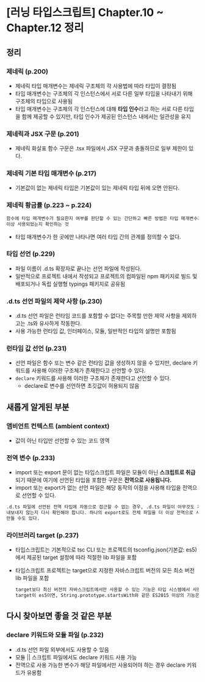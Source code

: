 # [러닝 타입스크립트] Chapter.10 ~ Chapter.12 정리

## 정리

### 제네릭 (p.200)

- 제네릭 타입 매개변수는 제네릭 구조체의 각 사용법에 따라 타입이 결정됨
- 타입 매개변수는 구조체의 각 인스턴스에서 서로 다른 일부 타입을 나타내기 위해 구조체의 타입으로 사용됨
- 타입 매개변수는 구조체의 각 인스턴스에 대해 **타입 인수**라고 하는 서로 다른 타입을 함께 제공할 수 있지만, 타입 인수가 제공된 인스턴스 내에서는 일관성을 유지

### 제네릭과 JSX 구문 (p.201)

- 제네릭 화살표 함수 구문은 .tsx 파일에서 JSX 구문과 충돌하므로 일부 제한이 있다.

### 제네릭 기본 타입 매개변수 (p.217)

- 기본값이 없는 제네릭 타입은 기본값이 있는 제네릭 타입 뒤에 오면 안된다.

### 제네릭 황금률 (p.223 ~ p.224)

```markdown
함수에 타입 매개변수가 필요한지 여부를 판단할 수 있는 간단하고 빠른 방법은 타입 매개변수가 최소 두 번
이상 사용되었는지 확인하는 것
```

- 타입 매개변수가 한 곳에만 나타나면 여러 타입 간의 관계를 정의할 수 없다.

### 타입 선언 (p.229)

- 파일 이름이 .d.ts 확장자로 끝나는 선언 파일에 작성된다.
- 일반적으로 프로젝트 내에서 작성되고 프로젝트의 컴파일된 npm 패키지로 빌드 및 배포되거나 독립 실행형 typings 패키지로 공유됨

### .d.ts 선언 파일의 제약 사항 (p.230)

- .d.ts 선언 파일은 런타임 코드를 포함할 수 없다는 주목할 만한 제약 사항을 제외하고는 .ts와 유사하게 작동한다.
- 사용 가능한 런타임 값, 인터페이스, 모듈, 일반적인 타입의 설명만 포함됨

### 런타임 값 선언 (p.231)

- 선언 파일은 함수 또는 변수 같은 런타임 값을 생성하지 않을 수 있지만, declare 키워드를 사용해 이러한 구조체가 존재한다고 선언할 수 있다.
- `declare` 키워드를 사용해 이러한 구조체가 존재한다고 선언할 수 있다.
    - declare로 변수를 선언하면 초깃값이 허용되지 않음

## 새롭게 알게된 부분

### 앰비언트 컨텍스트 (ambient context)

- 값이 아닌 타입만 선언할 수 있는 코드 영역

### 전역 변수 (p.233)

- import 또는 export 문이 없는 타입스크립트 파일은 모듈이 아닌 **스크립트로 취급**되기 때문에 여기에 선언된 타입을 포함한 구문은 **전역으로 사용됩니다.**
- import 또는 export가 없는 선언 파일은 해당 동작의 이점을 사용해 타입을 전역으로 선언할 수 있다.

```markdown
.d.ts 파일에 선언된 전역 타입에 자동으로 접근할 수 없는 경우, .d.ts 파일이 아무것도 가져오지 않거나
내보내지 않는지 다시 확인해야 합니다. 하나의 export로도 전체 파일을 더 이상 전역으로 사용할 수 없게
만들 수도 있다.
```

### 라이브러리 target (p.237)

- 타입스크립트는 기본적으로 tsc CLI 또는 프로젝트의 tsconfig.json(기본값: es5)에서 제공된 target 설정에 따라 적절한 lib 파일을 포함
- 타입스크립트 프로젝트는 target으로 지정한 자바스크립트 버전의 모든 최소 버전 lib 파일을 포함

    ```markdown
    target보다 최신 버전의 자바스크립트에서만 사용할 수 있는 기능은 타입 시스템에서 사용할 수 없다.
    target이 es5이면, String.prototype.startsWith와 같은 ES2015 이상의 기능은 인식되지 않음.
    ```


## 다시 찾아보면 좋을 것 같은 부분

### declare 키워드와 모듈 파일 (p.232)

- .d.ts 선언 파일 외부에서도 사용할 수 있음
- 모듈 || 스크립트 파일에서도 declare 키워드 사용 가능
- 전역으로 사용 가능한 변수가 해당 파일에서만 사용되어야 하는 경우 declare 키워드가 유용함